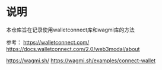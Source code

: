 # 说明
本仓库旨在记录使用walletconnect库和wagmi库的方法

参考：
https://walletconnect.com/
https://docs.walletconnect.com/2.0/web3modal/about

https://wagmi.sh/
https://wagmi.sh/examples/connect-wallet